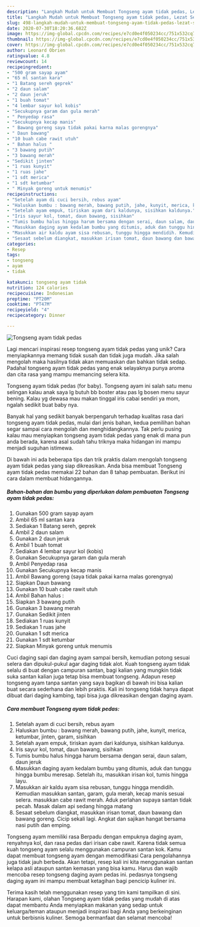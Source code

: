```yaml
---
description: "Langkah Mudah untuk Membuat Tongseng ayam tidak pedas, Lezat Sekali"
title: "Langkah Mudah untuk Membuat Tongseng ayam tidak pedas, Lezat Sekali"
slug: 498-langkah-mudah-untuk-membuat-tongseng-ayam-tidak-pedas-lezat-sekali
date: 2020-07-30T18:20:36.682Z
image: https://img-global.cpcdn.com/recipes/e7cd0e4f050234cc/751x532cq70/tongseng-ayam-tidak-pedas-foto-resep-utama.jpg
thumbnail: https://img-global.cpcdn.com/recipes/e7cd0e4f050234cc/751x532cq70/tongseng-ayam-tidak-pedas-foto-resep-utama.jpg
cover: https://img-global.cpcdn.com/recipes/e7cd0e4f050234cc/751x532cq70/tongseng-ayam-tidak-pedas-foto-resep-utama.jpg
author: Leonard Obrien
ratingvalue: 4.8
reviewcount: 14
recipeingredient:
- "500 gram sayap ayam"
- "65 ml santan kara"
- "1 Batang sereh geprek"
- "2 daun salam"
- "2 daun jeruk"
- "1 buah tomat"
- "4 lembar sayur kol kobis"
- "Secukupnya garam dan gula merah"
- " Penyedap rasa"
- "Secukupnya kecap manis"
- " Bawang goreng saya tidak pakai karna malas gorengnya"
- " Daun bawang"
- "10 buah cabe rawit utuh"
- " Bahan halus "
- "3 bawang putih"
- "3 bawang merah"
- "Sedikit jinten"
- "1 ruas kunyit"
- "1 ruas jahe"
- "1 sdt merica"
- "1 sdt ketumbar"
- " Minyak goreng untuk menumis"
recipeinstructions:
- "Setelah ayam di cuci bersih, rebus ayam"
- "Haluskan bumbu : bawang merah, bawang putih, jahe, kunyit, merica, ketumbar, jinten, garam, sisihkan"
- "Setelah ayam empuk, tiriskan ayam dari kaldunya, sisihkan kaldunya."
- "Iris sayur kol, tomat, daun bawang, sisihkan"
- "Tumis bumbu halus hingga harum bersama dengan serai, daun salam, daun jeruk"
- "Masukkan daging ayam kedalam bumbu yang ditumis, aduk dan tunggu hingga bumbu meresap. Setelah itu, masukkan irisan kol, tumis hingga layu."
- "Masukkan air kaldu ayam sisa rebusan, tunggu hingga mendidih. Kemudian masukkan santan, garam, gula merah, kecap manis sesuai selera. masukkan cabe rawit merah. Aduk perlahan supaya santan tidak pecah. Masak dalam api sedang hingga matang"
- "Sesaat sebelum diangkat, masukkan irisan tomat, daun bawang dan bawang goreng. Cicip sekali lagi. Angkat dan sajikan hangat bersama nasi putih dan emping."
categories:
- Resep
tags:
- tongseng
- ayam
- tidak

katakunci: tongseng ayam tidak 
nutrition: 124 calories
recipecuisine: Indonesian
preptime: "PT20M"
cooktime: "PT47M"
recipeyield: "4"
recipecategory: Dinner

---
```



![Tongseng ayam tidak pedas](https://img-global.cpcdn.com/recipes/e7cd0e4f050234cc/751x532cq70/tongseng-ayam-tidak-pedas-foto-resep-utama.jpg)

Lagi mencari inspirasi resep tongseng ayam tidak pedas yang unik? Cara menyiapkannya memang tidak susah dan tidak juga mudah. Jika salah mengolah maka hasilnya tidak akan memuaskan dan bahkan tidak sedap. Padahal tongseng ayam tidak pedas yang enak selayaknya punya aroma dan cita rasa yang mampu memancing selera kita.

Tongseng ayam tidak pedas (for baby). Tongseng ayam ini salah satu menu selingan kalau anak saya lg butuh bb boster atau pas lg bosen menu sayur bening. Kalau yg dewasa mau makan tinggal iris cabai sendiri ya mom, ngalah sedikit buat baby nya.

Banyak hal yang sedikit banyak berpengaruh terhadap kualitas rasa dari tongseng ayam tidak pedas, mulai dari jenis bahan, kedua pemilihan bahan segar sampai cara mengolah dan menghidangkannya. Tak perlu pusing kalau mau menyiapkan tongseng ayam tidak pedas yang enak di mana pun anda berada, karena asal sudah tahu triknya maka hidangan ini mampu menjadi suguhan istimewa.


Di bawah ini ada beberapa tips dan trik praktis dalam mengolah tongseng ayam tidak pedas yang siap dikreasikan. Anda bisa membuat Tongseng ayam tidak pedas memakai 22 bahan dan 8 tahap pembuatan. Berikut ini cara dalam membuat hidangannya.

<!--inarticleads1-->

##### Bahan-bahan dan bumbu yang diperlukan dalam pembuatan Tongseng ayam tidak pedas:

1. Gunakan 500 gram sayap ayam
1. Ambil 65 ml santan kara
1. Sediakan 1 Batang sereh, geprek
1. Ambil 2 daun salam
1. Gunakan 2 daun jeruk
1. Ambil 1 buah tomat
1. Sediakan 4 lembar sayur kol (kobis)
1. Gunakan Secukupnya garam dan gula merah
1. Ambil  Penyedap rasa
1. Gunakan Secukupnya kecap manis
1. Ambil  Bawang goreng (saya tidak pakai karna malas gorengnya)
1. Siapkan  Daun bawang
1. Gunakan 10 buah cabe rawit utuh
1. Ambil  Bahan halus :
1. Siapkan 3 bawang putih
1. Gunakan 3 bawang merah
1. Gunakan Sedikit jinten
1. Sediakan 1 ruas kunyit
1. Sediakan 1 ruas jahe
1. Gunakan 1 sdt merica
1. Gunakan 1 sdt ketumbar
1. Siapkan  Minyak goreng untuk menumis


Cuci daging sapi dan daging ayam sampai bersih, kemudian potong sesuai selera dan dipukul-pukul agar daging tidak alot. Kuah tongseng ayam tidak selalu di buat dengan campuran santan, bagi kalian yang mungkin tidak suka santan kalian juga tetap bisa membuat tongseng. Adapun resep tongseng ayam tanpa santan yang saya bagikan di bawah ini bisa kalian buat secara sederhana dan lebih praktis. Kali ini tongseng tidak hanya dapat dibuat dari daging kambing, tapi bisa juga dikreasikan dengan daging ayam. 

<!--inarticleads2-->

##### Cara membuat Tongseng ayam tidak pedas:

1. Setelah ayam di cuci bersih, rebus ayam
1. Haluskan bumbu : bawang merah, bawang putih, jahe, kunyit, merica, ketumbar, jinten, garam, sisihkan
1. Setelah ayam empuk, tiriskan ayam dari kaldunya, sisihkan kaldunya.
1. Iris sayur kol, tomat, daun bawang, sisihkan
1. Tumis bumbu halus hingga harum bersama dengan serai, daun salam, daun jeruk
1. Masukkan daging ayam kedalam bumbu yang ditumis, aduk dan tunggu hingga bumbu meresap. Setelah itu, masukkan irisan kol, tumis hingga layu.
1. Masukkan air kaldu ayam sisa rebusan, tunggu hingga mendidih. Kemudian masukkan santan, garam, gula merah, kecap manis sesuai selera. masukkan cabe rawit merah. Aduk perlahan supaya santan tidak pecah. Masak dalam api sedang hingga matang
1. Sesaat sebelum diangkat, masukkan irisan tomat, daun bawang dan bawang goreng. Cicip sekali lagi. Angkat dan sajikan hangat bersama nasi putih dan emping.


Tongseng ayam memiliki rasa Berpadu dengan empuknya daging ayam, renyahnya kol, dan rasa pedas dari irisan cabe rawit. Karena tidak semua kuah tongseng ayam selalu menggunakan campuran santan kok. Kamu dapat membuat tongseng ayam dengan memodifikasi Cara pengolahannya juga tidak jauh berbeda. Akan tetapi, resep kali ini kita menggunakan santan kelapa asli ataupun santan kemasan yang bisa kamu. Harus dan wajib mencoba resep tongseng daging ayam pedas ini. pedasnya tongseng daging ayam ini mampu membuat ketagihan bagi pencicip kuliner ini. 

Terima kasih telah menggunakan resep yang tim kami tampilkan di sini. Harapan kami, olahan Tongseng ayam tidak pedas yang mudah di atas dapat membantu Anda menyiapkan makanan yang sedap untuk keluarga/teman ataupun menjadi inspirasi bagi Anda yang berkeinginan untuk berbisnis kuliner. Semoga bermanfaat dan selamat mencoba!
